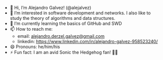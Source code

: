 - 👋 Hi, I’m Alejandro Galvez! (@alejalvez)
- 👀 I’m interested in software development and networks. I also like to study the theory of algorithms and data structures.
- 🌱 I’m currently learning the basics of GitHub and SWD
- 📫 How to reach me: 
    - email: alejandro.derzel.galvez@gmail.com
    - linkedin: https://www.linkedin.com/in/alejandro-galvez-958523240/
- 😄 Pronouns: he/him/his
- ⚡ Fun fact: I am an avid Sonic the Hedgehog fan! 🔵💨

<!---
alejalvez/alejalvez is a ✨ special ✨ repository because its `README.md` (this file) appears on your GitHub profile.
You can click the Preview link to take a look at your changes.
--->
